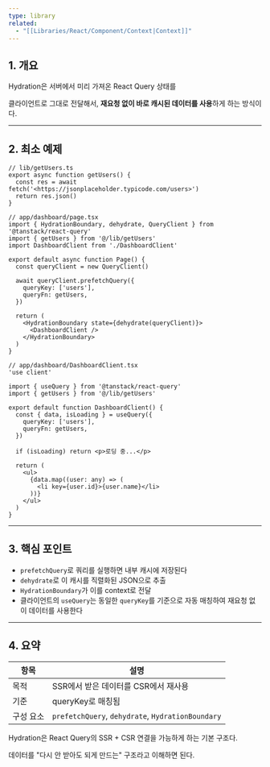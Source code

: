 ```yaml
---
type: library
related:
  - "[[Libraries/React/Component/Context|Context]]"
---
```

## 1. 개요

Hydration은 서버에서 미리 가져온 React Query 상태를

클라이언트로 그대로 전달해서, **재요청 없이 바로 캐시된 데이터를 사용**하게 하는 방식이다.

---

## 2. 최소 예제

```tsx
// lib/getUsers.ts
export async function getUsers() {
  const res = await fetch('<https://jsonplaceholder.typicode.com/users>')
  return res.json()
}

```

```tsx
// app/dashboard/page.tsx
import { HydrationBoundary, dehydrate, QueryClient } from '@tanstack/react-query'
import { getUsers } from '@/lib/getUsers'
import DashboardClient from './DashboardClient'

export default async function Page() {
  const queryClient = new QueryClient()

  await queryClient.prefetchQuery({
    queryKey: ['users'],
    queryFn: getUsers,
  })

  return (
    <HydrationBoundary state={dehydrate(queryClient)}>
      <DashboardClient />
    </HydrationBoundary>
  )
}

```

```tsx
// app/dashboard/DashboardClient.tsx
'use client'

import { useQuery } from '@tanstack/react-query'
import { getUsers } from '@/lib/getUsers'

export default function DashboardClient() {
  const { data, isLoading } = useQuery({
    queryKey: ['users'],
    queryFn: getUsers,
  })

  if (isLoading) return <p>로딩 중...</p>

  return (
    <ul>
      {data.map((user: any) => (
        <li key={user.id}>{user.name}</li>
      ))}
    </ul>
  )
}

```

---

## 3. 핵심 포인트

- `prefetchQuery`로 쿼리를 실행하면 내부 캐시에 저장된다
- `dehydrate`로 이 캐시를 직렬화된 JSON으로 추출
- `HydrationBoundary`가 이를 context로 전달
- 클라이언트의 `useQuery`는 동일한 `queryKey`를 기준으로 자동 매칭하여 재요청 없이 데이터를 사용한다

---

## 4. 요약

|항목|설명|
|---|---|
|목적|SSR에서 받은 데이터를 CSR에서 재사용|
|기준|queryKey로 매칭됨|
|구성 요소|`prefetchQuery`, `dehydrate`, `HydrationBoundary`|

Hydration은 React Query의 SSR + CSR 연결을 가능하게 하는 기본 구조다.

데이터를 "다시 안 받아도 되게 만드는" 구조라고 이해하면 된다.